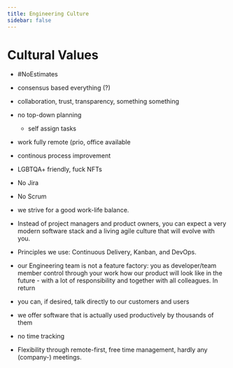 ```yaml
---
title: Engineering Culture
sidebar: false
---
```


# Cultural Values

- #NoEstimates
- consensus based everything (?)
- collaboration, trust, transparency, something something
- no top-down planning
    - self assign tasks
- work fully remote (prio, office available
- continous process improvement
- LGBTQA+ friendly, fuck NFTs





- No Jira
- No Scrum
- we strive for a good work-life balance.
- Instead of project managers and product owners, you can expect a very modern software stack and a living agile culture that will evolve with you.
- Principles we use: Continuous Delivery, Kanban, and DevOps.



- our Engineering team is not a feature factory: you as developer/team member control through your work how our product will look like in the future - with a lot of responsibility and together with all colleagues. In return
- you can, if desired, talk directly to our customers and users
- we offer software that is actually used productively by thousands of them
- no time tracking
- Flexibility through remote-first, free time management, hardly any (company-) meetings.
